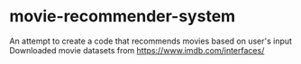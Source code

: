 # movie-recommender-system
An attempt to create a code that recommends movies based on user's input
Downloaded movie datasets from https://www.imdb.com/interfaces/
